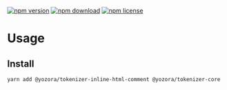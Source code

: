 [![npm version](https://img.shields.io/npm/v/@yozora/tokenizer-inline-html-comment.svg)](https://www.npmjs.com/package/@yozora/tokenizer-inline-html-comment)
[![npm download](https://img.shields.io/npm/dm/@yozora/tokenizer-inline-html-comment.svg)](https://www.npmjs.com/package/@yozora/tokenizer-inline-html-comment)
[![npm license](https://img.shields.io/npm/l/@yozora/tokenizer-inline-html-comment.svg)](https://www.npmjs.com/package/@yozora/tokenizer-inline-html-comment)


# Usage

## Install
```shell
yarn add @yozora/tokenizer-inline-html-comment @yozora/tokenizer-core
```
